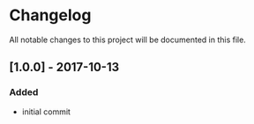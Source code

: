 # Changelog
All notable changes to this project will be documented in this file.

## [1.0.0] - 2017-10-13

### Added
- initial commit